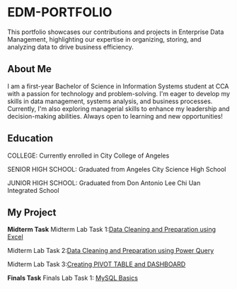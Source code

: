 # EDM-PORTFOLIO
This portfolio showcases our contributions and projects in Enterprise Data Management, highlighting our expertise in organizing, storing, and analyzing data to drive business efficiency.

## About Me
I am a first-year Bachelor of Science in Information Systems student at CCA with a passion for technology and problem-solving. I'm eager to develop my skills in data management, systems analysis, and business processes. Currently, I'm also exploring managerial skills to enhance my leadership and decision-making abilities. Always open to learning and new opportunities!

## Education
COLLEGE: Currently enrolled in City College of Angeles

SENIOR HIGH SCHOOL: Graduated from Angeles City Science High School

JUNIOR HIGH SCHOOL: Graduated from Don Antonio Lee Chi Uan Integrated School

## My Project
**Midterm Task**
Midterm Lab Task 1:[Data Cleaning and Preparation using Excel](https://artjohnamaro.github.io/Midterm-Task-1/) 

Midterm Lab Task 2:[Data Cleaning and Preparation using Power Query](https://artjohnamaro.github.io/Midterm-Task-2/)

Midterm Lab Task 3:[Creating PIVOT TABLE and DASHBOARD](https://artjohnamaro.github.io/Midterm-Task-3/)

**Finals Task**
Finals Lab Task 1: [MySQL Basics](https://artjohnamaro.github.io/Finals-Lab-Task-1/)

